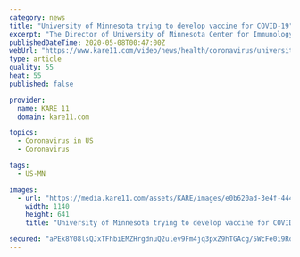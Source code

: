 ```yaml
---
category: news
title: "University of Minnesota trying to develop vaccine for COVID-19"
excerpt: "The Director of University of Minnesota Center for Immunology, talks about his team's work to develop a vaccine and all the complexities that surround it."
publishedDateTime: 2020-05-08T00:47:00Z
webUrl: "https://www.kare11.com/video/news/health/coronavirus/university-of-minnesota-trying-to-develop-vaccine-for-covid-19/89-08fab286-b0c4-4930-99ce-9498691c20a7"
type: article
quality: 55
heat: 55
published: false

provider:
  name: KARE 11
  domain: kare11.com

topics:
  - Coronavirus in US
  - Coronavirus

tags:
  - US-MN

images:
  - url: "https://media.kare11.com/assets/KARE/images/e0b620ad-3e4f-444e-9727-2da6f278a86f/e0b620ad-3e4f-444e-9727-2da6f278a86f_1140x641.jpg"
    width: 1140
    height: 641
    title: "University of Minnesota trying to develop vaccine for COVID-19"

secured: "aPEk8Y08lsQJxTFhbiEMZHrgdnuQ2ulev9Fm4jq3pxZ9hTGAcg/5WcFe0i9RqMwUbinJk7q9kYKTonq7kDRMGxz0mTt43lLjzIwo5ZujXQ+8i79OWUZU85M6/+K/6pHUe0cv9IM0scgeOSM9CZow5Dgq3OMDmkcX5exUeZQCHaPszibSFNT/8CoWPo/rH9yjRafMv7Gh/bv/kX8vrHuYUddoz/aP9GDlzefWcS+DjKi4OaQQAjC166ZejKfh+0KBUhV1CAxoe45/YyUeIT5kkZ395G5AXG268WB/P6cgfWaYM6VagPyHzie59/gKClUW;+tHpTvGBD2XzxZqWCnDcAA=="
---
```


